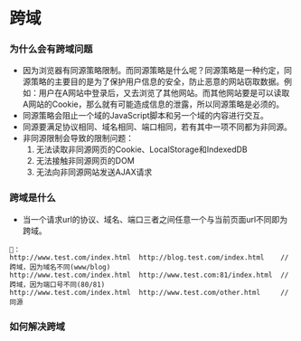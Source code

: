 # 跨域
### 为什么会有跨域问题
- 因为浏览器有同源策略限制。而同源策略是什么呢？同源策略是一种约定，同源策略的主要目的是为了保护用户信息的安全，防止恶意的网站窃取数据。例如：用户在A网站中登录后，又去浏览了其他网站。而其他网站要是可以读取A网站的Cookie，那么就有可能造成信息的泄露，所以同源策略是必须的。
- 同源策略会阻止一个域的JavaScript脚本和另一个域的内容进行交互。
- 同源要满足协议相同、域名相同、端口相同，若有其中一项不同都为非同源。
- 非同源限制会导致的限制问题：
   1. 无法读取非同源网页的Cookie、LocalStorage和IndexedDB
   2. 无法接触非同源网页的DOM
   3. 无法向非同源网站发送AJAX请求

### 跨域是什么
- 当一个请求url的协议、域名、端口三者之间任意一个与当前页面url不同即为跨域。
```
🌰：
http://www.test.com/index.html	http://blog.test.com/index.html    // 跨域，因为域名不同(www/blog)  
http://www.test.com/index.html  http://www.test.com:81/index.html  // 跨域，因为端口号不同(80/81)  
http://www.test.com/index.html  http://www.test.com/other.html     // 同源
```

### 如何解决跨域









